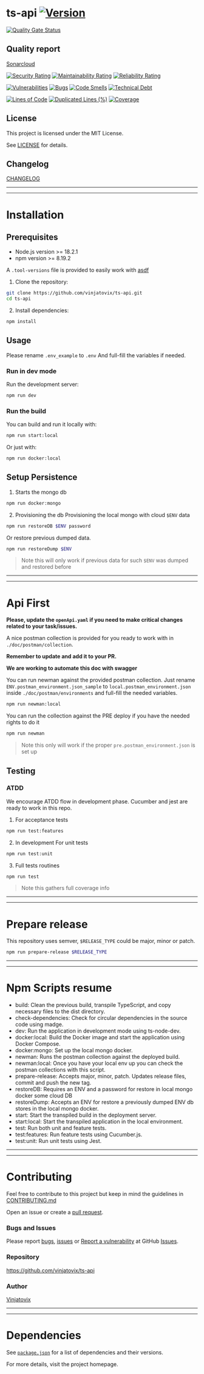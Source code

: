# ts-api [![Version](https://img.shields.io/badge/Version-v1.4.0-blue.svg)](https://semver.org)
[![Quality Gate Status](https://sonarcloud.io/api/project_badges/measure?project=vinjatovix_ts-api&metric=alert_status)](https://sonarcloud.io/summary/new_code?id=vinjatovix_ts-api)

## Quality report
[Sonarcloud](https://sonarcloud.io/project/overview?id=vinjatovix_ts-api)

[![Security Rating](https://sonarcloud.io/api/project_badges/measure?project=vinjatovix_ts-api&metric=security_rating)](https://sonarcloud.io/summary/new_code?id=vinjatovix_ts-api)
[![Maintainability Rating](https://sonarcloud.io/api/project_badges/measure?project=vinjatovix_ts-api&metric=sqale_rating)](https://sonarcloud.io/summary/new_code?id=vinjatovix_ts-api)
[![Reliability Rating](https://sonarcloud.io/api/project_badges/measure?project=vinjatovix_ts-api&metric=reliability_rating)](https://sonarcloud.io/summary/new_code?id=vinjatovix_ts-api)

[![Vulnerabilities](https://sonarcloud.io/api/project_badges/measure?project=vinjatovix_ts-api&metric=vulnerabilities)](https://sonarcloud.io/summary/new_code?id=vinjatovix_ts-api)
[![Bugs](https://sonarcloud.io/api/project_badges/measure?project=vinjatovix_ts-api&metric=bugs)](https://sonarcloud.io/summary/new_code?id=vinjatovix_ts-api)
[![Code Smells](https://sonarcloud.io/api/project_badges/measure?project=vinjatovix_ts-api&metric=code_smells)](https://sonarcloud.io/summary/new_code?id=vinjatovix_ts-api)
[![Technical Debt](https://sonarcloud.io/api/project_badges/measure?project=vinjatovix_ts-api&metric=sqale_index)](https://sonarcloud.io/summary/new_code?id=vinjatovix_ts-api)

[![Lines of Code](https://sonarcloud.io/api/project_badges/measure?project=vinjatovix_ts-api&metric=ncloc)](https://sonarcloud.io/summary/new_code?id=vinjatovix_ts-api)
[![Duplicated Lines (%)](https://sonarcloud.io/api/project_badges/measure?project=vinjatovix_ts-api&metric=duplicated_lines_density)](https://sonarcloud.io/summary/new_code?id=vinjatovix_ts-api)
[![Coverage](https://sonarcloud.io/api/project_badges/measure?project=vinjatovix_ts-api&metric=coverage)](https://sonarcloud.io/summary/new_code?id=vinjatovix_ts-api)

## License
This project is licensed under the MIT License.

See [LICENSE](LICENSE.md) for details.

## Changelog
[CHANGELOG](https://github.com/vinjatovix/ts-api/releases)

---
---
# Installation
## Prerequisites

- Node.js version >= 18.2.1
- npm version >= 8.19.2

A `.tool-versions` file is provided to easily work with [asdf](https://asdf-vm.com/)


1. Clone the repository:
  ```bash
  git clone https://github.com/vinjatovix/ts-api.git
  cd ts-api
  ```

2. Install dependencies:
  ```bash
  npm install
  ```
## Usage
Please rename `.env_example` to `.env` And full-fill the variables if needed.
### Run in dev mode
Run the development server:
```bash
npm run dev
```
### Run the build
You can build and run it locally with:
```bash
npm run start:local
```
Or just with:
```bash
npm run docker:local
```
## Setup Persistence
1. Starts the mongo db
```bash
npm run docker:mongo
```
2. Provisioning the db
Provisioning the local mongo with cloud `$ENV` data
```bash
npm run restoreDB $ENV password
```
Or restore previous dumped data.
```bash
npm run restoreDump $ENV
```
> Note this will only work if previous data for such `$ENV` was dumped and restored before
---
---
# Api First
**Please, update the `openApi.yaml` if you need to make critical changes related to your task/issues.**

A nice postman collection is provided for you ready to work with in `./doc/postman/collection`.

**Remember to update and add it to your PR.**

**We are working to automate this doc with swagger**

You can run newman against the provided postman collection.
Just rename `ENV.postman_environment.json_sample` to `local.postman_environment.json` inside `./doc/postman/environments` and full-fill the needed variables.
```bash
npm run newman:local
```
You can run the collection against the PRE deploy if you have the needed rights to do it
```bash
npm run newman
```
> Note this only will work if the proper `pre.postman_environment.json` is set up
## Testing
### ATDD
We encourage ATDD flow in development phase.
Cucumber and jest are ready to work in this repo.
1. For acceptance tests
```bash
npm run test:features
```
2. In development
For unit tests
```bash
npm run test:unit
```
3. Full tests routines
```bash
npm run test
```
> Note this gathers full coverage info
---
---
# Prepare release
This repository uses semver, `$RELEASE_TYPE` could be major, minor or patch.
```bash
npm run prepare-release $RELEASE_TYPE
```
---
---
# Npm Scripts resume
- build: Clean the previous build, transpile TypeScript, and copy necessary files to the dist directory.
- check-dependencies: Check for circular dependencies in the source code using madge.
- dev: Run the application in development mode using ts-node-dev.
- docker:local: Build the Docker image and start the application using Docker Compose.
- docker:mongo: Set up the local mongo docker.
- newman: Runs the postman collection against the deployed build.
- newman:local: Once you have your local env up you can check the postman collections with this script.
- prepare-release: Accepts major, minor, patch. Updates release files, commit and push the new tag.
- restoreDB: Requires an ENV and a password for restore in local mongo docker some cloud DB
- restoreDump: Accepts an ENV for restore a previously dumped ENV db stores in the local mongo docker.
- start: Start the transpiled build in the deployment server.
- start:local: Start the transpiled application in the local environment.
- test: Run both unit and feature tests.
- test:features: Run feature tests using Cucumber.js.
- test:unit: Run unit tests using Jest.
---
---
# Contributing
Feel free to contribute to this project but keep in mind the guidelines in [CONTRIBUTING.md](CONTRIBUTING.md)

Open an issue or create a [pull request](https://github.com/vinjatovix/ts-api/pulls).
### Bugs and Issues
Please report [bugs](https://github.com/vinjatovix/ts-api/issues/new?assignees=&labels=&projects=&template=bug_report.md&title=), [issues](https://github.com/vinjatovix/ts-api/issues/new?assignees=&labels=&projects=&template=feature_request.md&title=) or [Report a vulnerability](https://github.com/vinjatovix/ts-api/security/advisories/new) at GitHub [Issues](https://github.com/vinjatovix/ts-api/issues).
### Repository
https://github.com/vinjatovix/ts-api
### Author
[Vinjatovix](https://github.com/vinjatovix)

---
---
# Dependencies
See [`package.json`](package.json) for a list of dependencies and their versions.

For more details, visit the project homepage.
